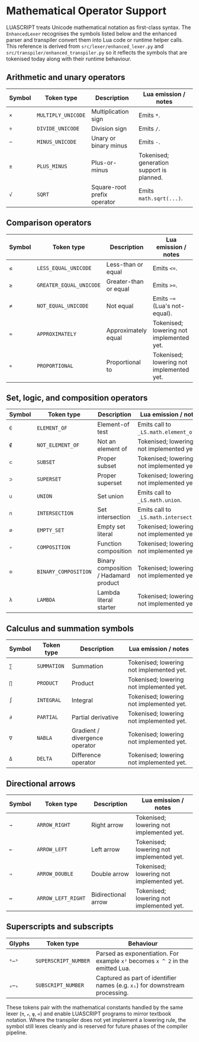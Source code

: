 # Mathematical Operator Support

LUASCRIPT treats Unicode mathematical notation as first-class syntax. The
`EnhancedLexer` recognises the symbols listed below and the enhanced parser and
transpiler convert them into Lua code or runtime helper calls. This reference is
derived from `src/lexer/enhanced_lexer.py` and `src/transpiler/enhanced_transpiler.py`
so it reflects the symbols that are tokenised today along with their runtime
behaviour.

## Arithmetic and unary operators

| Symbol | Token type | Description | Lua emission / notes |
| ------ | ---------- | ----------- | ------------------- |
| `×` | `MULTIPLY_UNICODE` | Multiplication sign | Emits `*`. |
| `÷` | `DIVIDE_UNICODE` | Division sign | Emits `/`. |
| `−` | `MINUS_UNICODE` | Unary or binary minus | Emits `-`. |
| `±` | `PLUS_MINUS` | Plus-or-minus | Tokenised; generation support is planned. |
| `√` | `SQRT` | Square-root prefix operator | Emits `math.sqrt(...)`. |

## Comparison operators

| Symbol | Token type | Description | Lua emission / notes |
| ------ | ---------- | ----------- | ------------------- |
| `≤` | `LESS_EQUAL_UNICODE` | Less-than or equal | Emits `<=`. |
| `≥` | `GREATER_EQUAL_UNICODE` | Greater-than or equal | Emits `>=`. |
| `≠` | `NOT_EQUAL_UNICODE` | Not equal | Emits `~=` (Lua's not-equal). |
| `≈` | `APPROXIMATELY` | Approximately equal | Tokenised; lowering not implemented yet. |
| `∝` | `PROPORTIONAL` | Proportional to | Tokenised; lowering not implemented yet. |

## Set, logic, and composition operators

| Symbol | Token type | Description | Lua emission / notes |
| ------ | ---------- | ----------- | ------------------- |
| `∈` | `ELEMENT_OF` | Element-of test | Emits call to `_LS.math.element_of`. |
| `∉` | `NOT_ELEMENT_OF` | Not an element of | Tokenised; lowering not implemented yet. |
| `⊂` | `SUBSET` | Proper subset | Tokenised; lowering not implemented yet. |
| `⊃` | `SUPERSET` | Proper superset | Tokenised; lowering not implemented yet. |
| `∪` | `UNION` | Set union | Emits call to `_LS.math.union`. |
| `∩` | `INTERSECTION` | Set intersection | Emits call to `_LS.math.intersection`. |
| `∅` | `EMPTY_SET` | Empty set literal | Tokenised; lowering not implemented yet. |
| `∘` | `COMPOSITION` | Function composition | Tokenised; lowering not implemented yet. |
| `⊙` | `BINARY_COMPOSITION` | Binary composition / Hadamard product | Tokenised; lowering not implemented yet. |
| `λ` | `LAMBDA` | Lambda literal starter | Tokenised; lowering not implemented yet. |

## Calculus and summation symbols

| Symbol | Token type | Description | Lua emission / notes |
| ------ | ---------- | ----------- | ------------------- |
| `∑` | `SUMMATION` | Summation | Tokenised; lowering not implemented yet. |
| `∏` | `PRODUCT` | Product | Tokenised; lowering not implemented yet. |
| `∫` | `INTEGRAL` | Integral | Tokenised; lowering not implemented yet. |
| `∂` | `PARTIAL` | Partial derivative | Tokenised; lowering not implemented yet. |
| `∇` | `NABLA` | Gradient / divergence operator | Tokenised; lowering not implemented yet. |
| `Δ` | `DELTA` | Difference operator | Tokenised; lowering not implemented yet. |

## Directional arrows

| Symbol | Token type | Description | Lua emission / notes |
| ------ | ---------- | ----------- | ------------------- |
| `→` | `ARROW_RIGHT` | Right arrow | Tokenised; lowering not implemented yet. |
| `←` | `ARROW_LEFT` | Left arrow | Tokenised; lowering not implemented yet. |
| `⇒` | `ARROW_DOUBLE` | Double arrow | Tokenised; lowering not implemented yet. |
| `↔` | `ARROW_LEFT_RIGHT` | Bidirectional arrow | Tokenised; lowering not implemented yet. |

## Superscripts and subscripts

| Glyphs | Token type | Behaviour |
| ------ | ---------- | --------- |
| `⁰`–`⁹` | `SUPERSCRIPT_NUMBER` | Parsed as exponentiation. For example `x²` becomes `x ^ 2` in the emitted Lua. |
| `₀`–`₉` | `SUBSCRIPT_NUMBER` | Captured as part of identifier names (e.g. `x₁`) for downstream processing. |

These tokens pair with the mathematical constants handled by the same lexer
(`π`, `ℯ`, `φ`, `∞`) and enable LUASCRIPT programs to mirror textbook notation.
Where the transpiler does not yet implement a lowering rule, the symbol still
lexes cleanly and is reserved for future phases of the compiler pipeline.
